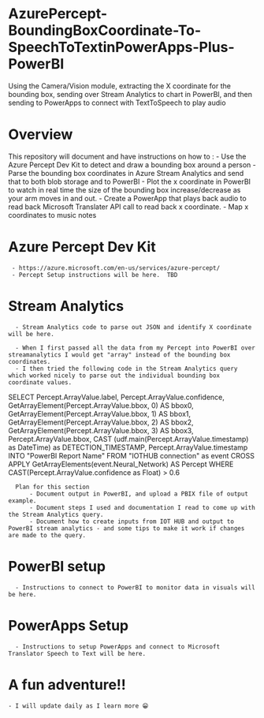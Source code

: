 # AzurePercept-BoundingBoxCoordinate-To-SpeechToTextinPowerApps-Plus-PowerBI
Using the Camera/Vision module, extracting the X coordinate for the bounding box, sending over Stream Analytics to chart in PowerBI, and then sending to PowerApps to connect with TextToSpeech to play audio
# Overview
This repository will document and have instructions on how to :
     - Use the Azure Percept Dev Kit to detect and draw a bounding box around a person
     - Parse the bounding box coordinates in Azure Stream Analytics and send that to both blob storage and to PowerBI
     - Plot the x coordinate in PowerBI to watch in real time the size of the bounding box increase/decrease as your arm moves in and out.
     - Create a PowerApp that plays back audio to read back Microsoft Translater API call to read back x coordinate.
     - Map x coordinates to music notes 
# Azure Percept Dev Kit
     - https://azure.microsoft.com/en-us/services/azure-percept/
     - Percept Setup instructions will be here.  TBD
# Stream Analytics
      - Stream Analytics code to parse out JSON and identify X coordinate will be here.
      
      - When I first passed all the data from my Percept into PowerBI over streamanalytics I would get "array" instead of the bounding box coordinates.
      - I then tried the following code in the Stream Analytics query which worked nicely to parse out the individual bounding box coordinate values.
SELECT
    Percept.ArrayValue.label,
    Percept.ArrayValue.confidence,
    GetArrayElement(Percept.ArrayValue.bbox, 0) AS bbox0,
    GetArrayElement(Percept.ArrayValue.bbox, 1) AS bbox1,
    GetArrayElement(Percept.ArrayValue.bbox, 2) AS bbox2,
    GetArrayElement(Percept.ArrayValue.bbox, 3) AS bbox3,
    Percept.ArrayValue.bbox,
CAST (udf.main(Percept.ArrayValue.timestamp) as DateTime) as DETECTION_TIMESTAMP,
    Percept.ArrayValue.timestamp
INTO
    "PowerBI Report Name"
FROM
    "IOTHUB connection" as event
    CROSS APPLY GetArrayElements(event.Neural_Network) AS Percept
WHERE
    CAST(Percept.ArrayValue.confidence as Float) > 0.6
      
      Plan for this section
          - Document output in PowerBI, and upload a PBIX file of output example.
          - Document steps I used and documentation I read to come up with the Stream Analytics query.
          - Document how to create inputs from IOT HUB and output to PowerBI stream analytics - and some tips to make it work if changes are made to the query.

# PowerBI setup
      - Instructions to connect to PowerBI to monitor data in visuals will be here.
# PowerApps Setup
      - Instructions to setup PowerApps and connect to Microsoft Translator Speech to Text will be here.

# A fun adventure!!
    - I will update daily as I learn more 😁
